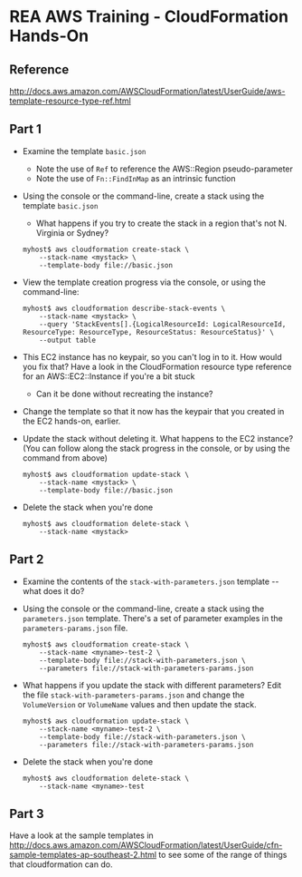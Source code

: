 # REA AWS Training - CloudFormation Hands-On

## Reference

http://docs.aws.amazon.com/AWSCloudFormation/latest/UserGuide/aws-template-resource-type-ref.html

## Part 1

* Examine the template `basic.json`
    * Note the use of `Ref` to reference the AWS::Region pseudo-parameter
    * Note the use of `Fn::FindInMap` as an intrinsic function

* Using the console or the command-line, create a stack using the template `basic.json`
    * What happens if you try to create the stack in a region that's not N. Virginia or Sydney?

    ```
    myhost$ aws cloudformation create-stack \
        --stack-name <mystack> \
        --template-body file://basic.json
    ```

* View the template creation progress via the console, or using the command-line:
    ```
    myhost$ aws cloudformation describe-stack-events \
        --stack-name <mystack> \
        --query 'StackEvents[].{LogicalResourceId: LogicalResourceId, ResourceType: ResourceType, ResourceStatus: ResourceStatus}' \
        --output table
    ```

* This EC2 instance has no keypair, so you can't log in to it.
  How would you fix that? Have a look in the CloudFormation resource type
  reference for an AWS::EC2::Instance if you're a bit stuck
    * Can it be done without recreating the instance?

* Change the template so that it now has the keypair that you created in
  the EC2 hands-on, earlier.

* Update the stack without deleting it. What happens to the EC2 instance?
  (You can follow along the stack progress in the console, or by using the
  command from above)
    ```
    myhost$ aws cloudformation update-stack \
        --stack-name <mystack> \
        --template-body file://basic.json
    ```

* Delete the stack when you're done
    ```
    myhost$ aws cloudformation delete-stack \
        --stack-name <mystack>
    ```

## Part 2

* Examine the contents of the `stack-with-parameters.json` template -- what
  does it do?

* Using the console or the command-line, create a stack using the
  `parameters.json` template. There's a set of parameter examples in
  the `parameters-params.json` file.
    ```
    myhost$ aws cloudformation create-stack \
        --stack-name <myname>-test-2 \
        --template-body file://stack-with-parameters.json \
        --parameters file://stack-with-parameters-params.json
    ```

* What happens if you update the stack with different parameters? Edit the file
  `stack-with-parameters-params.json` and change the `VolumeVersion` or
  `VolumeName` values and then update the stack.
    ```
    myhost$ aws cloudformation update-stack \
        --stack-name <myname>-test-2 \
        --template-body file://stack-with-parameters.json \
        --parameters file://stack-with-parameters-params.json
    ```

* Delete the stack when you're done
    ```
    myhost$ aws cloudformation delete-stack \
        --stack-name <myname>-test
    ```

## Part 3

Have a look at the sample templates in
http://docs.aws.amazon.com/AWSCloudFormation/latest/UserGuide/cfn-sample-templates-ap-southeast-2.html
to see some of the range of things that cloudformation can do.
